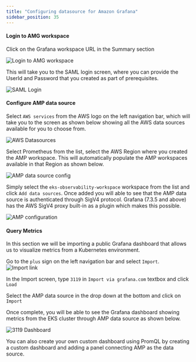 ```yaml
---
title: "Configuring datasource for Amazon Grafana"
sidebar_position: 35
---
```

#### Login to AMG workspace

Click on the Grafana workspace URL in the Summary section

![Login to AMG workspace](/img/collecting-metrics/amg6.png)

This will take you to the SAML login screen, where you can provide the UserId and Password that you created as part of prerequisites.


![SAML Login](/img/collecting-metrics/amg7.png)

#### Configure AMP data source

Select `AWS services` from the AWS logo on the left navigation bar, which will take you to the screen as shown below showing all the AWS data sources available for you to choose from.

![AWS Datasources](/img/collecting-metrics/amg8.png)

Select Prometheus from the list, select the AWS Region where you created the AMP workspace. This will automatically populate the AMP workspaces available in that Region as shown below.


![AMP data source config](/img/collecting-metrics/amg9.png)

Simply select the `eks-observability-workspace` workspace from the list and click `Add data sources`. Once added you will able to see that the AMP data source is authenticated through SigV4 protocol. Grafana (7.3.5 and above) has the AWS SigV4 proxy built-in as a plugin which makes this possible.

![AMP configuration](/img/collecting-metrics/amg10.png)

#### Query Metrics

In this section we will be importing a public Grafana dashboard that allows us to visualize metrics from a Kubernetes environment.

Go to the `plus` sign on the left navigation bar and select `Import`.
![Import link](/img/collecting-metrics/amg11.png)

In the Import screen, type `3119` in `Import via grafana.com` textbox and click `Load`

Select the AMP data source in the drop down at the bottom and click on `Import`


Once complete, you will be able to see the Grafana dashboard showing metrics from the EKS cluster through AMP data source as shown below.

![3119 Dashboard](/img/collecting-metrics/amg12.png)

You can also create your own custom dashboard using PromQL by creating a custom dashboard and adding a panel connecting AMP as the data source.
